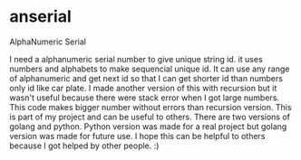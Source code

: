 # anserial
AlphaNumeric Serial 

I need a alphanumeric serial number to give unique string id.  it uses numbers and alphabets to make sequencial unique id.  It can use any range of alphanumeric and get next id so that I can get shorter id than numbers only id like car plate.  I made another version of this with recursion but it wasn't useful  because there were stack error when I got large numbers.  This code makes bigger number without errors than recursion version.  This is part of my project and can be useful to others.  There are two versions of golang and python.  Python version was made for a real project but golang version was made for future use.  I hope this can be helpful to others because I got helped by other people. :)
